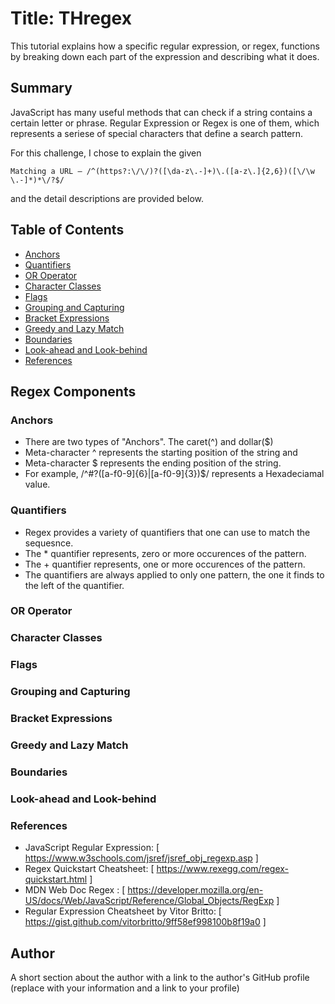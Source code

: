# Title: THregex

This tutorial explains how a specific regular expression, or regex, functions by breaking down each part of the expression and describing what it does.

## Summary
JavaScript has many useful methods that can check if a string contains a certain letter or phrase. Regular Expression or Regex is one of them, which represents a seriese of special characters that define a search pattern.

For this challenge, I chose to explain the given
````
Matching a URL – /^(https?:\/\/)?([\da-z\.-]+)\.([a-z\.]{2,6})([\/\w \.-]*)*\/?$/
````
and the detail descriptions are provided below.
## Table of Contents

- [Anchors](#anchors)
- [Quantifiers](#quantifiers)
- [OR Operator](#or-operator)
- [Character Classes](#character-classes)
- [Flags](#flags)
- [Grouping and Capturing](#grouping-and-capturing)
- [Bracket Expressions](#bracket-expressions)
- [Greedy and Lazy Match](#greedy-and-lazy-match)
- [Boundaries](#boundaries)
- [Look-ahead and Look-behind](#look-ahead-and-look-behind)
- [References](#references)

## Regex Components

### Anchors
 - There are two types of "Anchors". The caret(^) and dollar($)
 - Meta-character ^ represents the starting position of the string and 
 - Meta-character $ represents the ending position of the string.
 - For example,  /^#?([a-f0-9]{6}|[a-f0-9]{3})$/ represents a Hexadeciamal value.
 
### Quantifiers
 - Regex provides a variety of quantifiers that one can use to match the sequesnce.
 - The * quantifier represents, zero or more occurences of the pattern.
 - The + quantifier represents, one or more occurences of the pattern.
 - The quantifiers are always applied to only one pattern, the one it finds to the left of the quantifier. 
 
### OR Operator

### Character Classes

### Flags

### Grouping and Capturing

### Bracket Expressions

### Greedy and Lazy Match

### Boundaries

### Look-ahead and Look-behind

### References
- JavaScript Regular Expression: [ https://www.w3schools.com/jsref/jsref_obj_regexp.asp ]
- Regex Quickstart Cheatsheet: [ https://www.rexegg.com/regex-quickstart.html ]
- MDN Web Doc Regex : [ https://developer.mozilla.org/en-US/docs/Web/JavaScript/Reference/Global_Objects/RegExp ]
- Regular Expression Cheatsheet by Vitor Britto: [ https://gist.github.com/vitorbritto/9ff58ef998100b8f19a0 ]

## Author

A short section about the author with a link to the author's GitHub profile (replace with your information and a link to your profile)